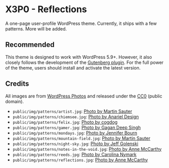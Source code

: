 # X3P0 - Reflections

A one-page user-profile WordPress theme.  Currently, it ships with a few patterns.  More will be added.

## Recommended

This theme is designed to work with WordPress 5.9+.  However, it also closely follows the development of the [Gutenberg plugin](https://wordpress.org/plugins/gutenberg).  For the full power of the theme, users should install and activate the latest version.

## Credits

All images are from [WordPress Photos](https://wordpress.org/photos/) and released under the [CC0](https://creativecommons.org/share-your-work/public-domain/cc0/) (public domain).

- `public/img/patterns/artist.jpg`: [Photo by Martin Sauter](https://wordpress.org/photos/photo/57661e915c/)
- `public/img/patterns/chiemsee.jpg`: [Photo by Anariel Design](https://wordpress.org/photos/photo/22261bc467/)
- `public/img/patterns/felix.jpg`: [Photo by cogdog](https://wordpress.org/photos/photo/46561c16fc/)
- `public/img/patterns/gamer.jpg`: [Photo by Gagan Deep Singh](https://wordpress.org/photos/photo/3761c41398/)
- `public/img/patterns/mondays.jpg`: [Photo by Jennifer Bourn](https://wordpress.org/photos/photo/64561f098e/)
- `public/img/patterns/mountain-field.jpg`: [Photo by Martin Sauter](https://wordpress.org/photos/photo/68861c6da0/)
- `public/img/patterns/night-sky.jpg`: [Photo by Jeff Golenski](https://wordpress.org/photos/photo/92361d465c/)
- `public/img/patterns/notes-in-the-void.jpg`: [Photo by Anne McCarthy](https://wordpress.org/photos/photo/75561b91da/)
- `public/img/patterns/reeds.jpg`: [Photo by Carolina Nymark](https://wordpress.org/photos/photo/58261f395b/)
- `public/img/patterns/reflections.jpg`: [Photo by Anne McCarthy](https://wordpress.org/photos/photo/32661ecf00/)
